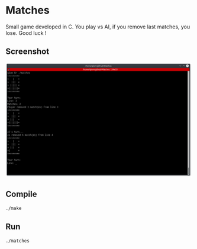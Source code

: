 # Matches

Small game developed in C. You play vs AI, if you remove last matches, you lose. Good luck !

## Screenshot

![alt text](https://raw.githubusercontent.com/qlem/Matches/master/Screenshot.png)

## Compile

```
./make
```

## Run

```
./matches
```